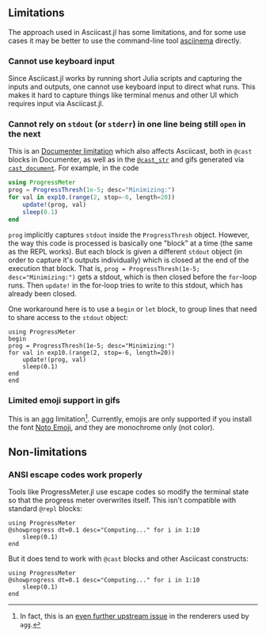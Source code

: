 ## Limitations

The approach used in Asciicast.jl has some limitations, and for some use cases it may be better to use the command-line tool [asciinema](https://asciinema.org/docs/getting-started) directly.

### Cannot use keyboard input

Since Asciicast.jl works by running short Julia scripts and capturing the inputs and outputs, one cannot use keyboard input to direct what runs. This makes it hard to capture things like terminal menus and other UI which requires input via Asciicast.jl.

### Cannot rely on `stdout` (or `stderr`) in one line being still `open` in the next

This is an [Documenter limitation](https://github.com/JuliaDocs/Documenter.jl/issues/1580#issuecomment-1849121475) which also affects Asciicast, both in `@cast` blocks in Documenter, as well as in the [`@cast_str`](@ref) and gifs generated via [`cast_document`](@ref). For example, in the code
```julia
using ProgressMeter
prog = ProgressThresh(1e-5; desc="Minimizing:")
for val in exp10.(range(2, stop=-6, length=20))
    update!(prog, val)
    sleep(0.1)
end
```
`prog` implicitly captures `stdout` inside the `ProgressThresh` object. However, the way this code is processed is basically one "block" at a time (the same as the REPL works). But each block is given a different `stdout` object (in order to capture it's outputs individually) which is closed at the end of the execution that block. That is, `prog = ProgressThresh(1e-5; desc="Minimizing:")` gets a stdout, which is then closed before the `for`-loop runs. Then `update!` in the for-loop tries to write to this stdout, which has already been closed.

One workaround here is to use a `begin` or `let` block, to group lines that need to share access to the `stdout` object:

```@cast
using ProgressMeter
begin
prog = ProgressThresh(1e-5; desc="Minimizing:")
for val in exp10.(range(2, stop=-6, length=20))
    update!(prog, val)
    sleep(0.1)
end
end
```

### Limited emoji support in gifs

This is an [agg](https://github.com/asciinema/agg#emoji) limitation[^1]. Currently, emojis are only supported if you install the font [Noto Emoji](https://fonts.google.com/noto/specimen/Noto+Emoji), and they are monochrome only (not color).

[^1]: In fact, this is an [even further upstream issue](https://github.com/asciinema/agg/issues/28#issuecomment-1490383327) in the renderers used by `agg`.

## Non-limitations

### ANSI escape codes work properly

Tools like ProgressMeter.jl use escape codes so modify the terminal state so that the progress meter overwrites itself. This isn't compatible with standard `@repl` blocks:

```@repl
using ProgressMeter
@showprogress dt=0.1 desc="Computing..." for i in 1:10
    sleep(0.1)
end
```

But it does tend to work with `@cast` blocks and other Asciicast constructs:

```@cast; height=10, delay=0, loop=true
using ProgressMeter
@showprogress dt=0.1 desc="Computing..." for i in 1:10
    sleep(0.1)
end
```
